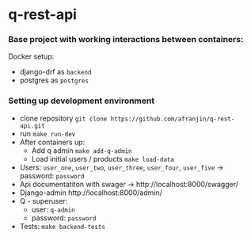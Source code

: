 # q-rest-api
### Base project with working interactions between containers:

Docker setup:
- django-drf as `backend`
- postgres as `postgres`

### Setting up development environment

- clone repository `git clone https://github.com/afranjin/q-rest-api.git`
- run `make run-dev`
- After containers up:
    - Add q admin `make add-q-admin`
    - Load initial users / products `make load-data`
- Users: `user_one`, `user_two`, `user_three`, `user_four`, `user_five` -> password: `password`
- Api documentatiton with swager -> http://localhost:8000/swagger/
- Django-admin http://localhost:8000/admin/
- Q - superuser:
    - user: `q-admin`
    - password: `password`
- Tests: `make backend-tests`